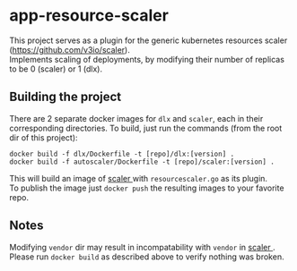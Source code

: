 # app-resource-scaler

This project serves as a plugin for the generic kubernetes resources scaler (https://github.com/v3io/scaler). </br>
Implements scaling of deployments, by modifying their number of replicas to be 0 (scaler) or 1 (dlx). 

## Building the project

There are 2 separate docker images for `dlx` and `scaler`, each in their corresponding directories. 
To build, just run the commands (from the root dir of this project): </br>

`docker build -f dlx/Dockerfile -t [repo]/dlx:[version] .` </br>
`docker build -f autoscaler/Dockerfile -t [repo]/scaler:[version] .`

This will build an image of <a href="https://github.com/v3io/scaler"> scaler </a> with `resourcescaler.go` as its plugin. </br>
To publish the image just `docker push` the resulting images to your favorite repo.

## Notes

Modifying `vendor` dir may result in incompatability with `vendor` in <a href="https://github.com/v3io/scaler"> scaler </a>.
Please run `docker build` as described above to verify nothing was broken.
